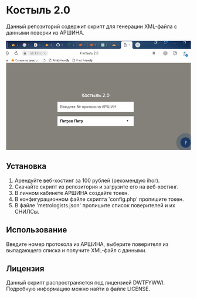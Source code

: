 # Костыль 2.0
Данный репозиторий содержит скрипт для генерации XML-файла с данными поверки из АРШИНА.

![](demo.gif)

## Установка

1. Арендуйте веб-хостинг за 100 рублей (рекомендую ihor).
2. Скачайте скрипт из репозитория и загрузите его на веб-хостинг.
3. В личном кабинете АРШИНА создайте токен.
4. В конфигурационном файле скрипта 'config.php' пропишите токен.
5. В файле 'metrologists.json' пропишите список поверителей и их СНИЛСы.

## Использование
Введите номер протокола из АРШИНА, выберите поверителя из выпадающего списка и получите XML-файл с данными.

## Лицензия
Данный скрипт распространяется под лицензией DWTFYWWI. Подробную информацию можно найти в файле LICENSE.
